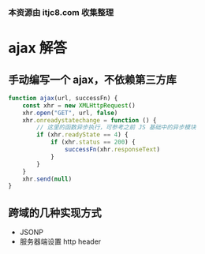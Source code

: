 ### 本资源由 itjc8.com 收集整理
# ajax 解答

## 手动编写一个 ajax，不依赖第三方库

```js
function ajax(url, successFn) {
    const xhr = new XMLHttpRequest()
    xhr.open("GET", url, false)
    xhr.onreadystatechange = function () {
        // 这里的函数异步执行，可参考之前 JS 基础中的异步模块
        if (xhr.readyState == 4) {
            if (xhr.status == 200) {
                successFn(xhr.responseText)
            }
        }
    }
    xhr.send(null)
}
```

## 跨域的几种实现方式

- JSONP
- 服务器端设置 http header
